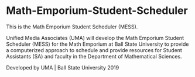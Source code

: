 # Math-Emporium-Student-Scheduler
This is the Math Emporium Student Scheduler (MESS).

Unified Media Associates (UMA) will develop the Math Emporium Student Scheduler (MESS) for the Math Emporium at Ball State University to provide a computerized approach to schedule and provide resources for Student Assistants (SA) and faculty in the Department of Mathematical Sciences.

Developed by UMA | Ball State University 2019
